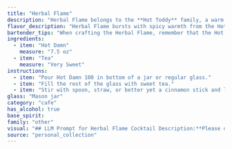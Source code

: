 ```yaml
---
title: "Herbal Flame"
description: "Herbal Flame belongs to the **Hot Toddy** family, a warm, comforting drink typically enjoyed during cold weather. Originating in the 18th century, the Hot Toddy was traditionally used as a medicinal remedy, often incorporating whiskey, honey, and spices. "
flavor_description: "Herbal Flame bursts with spicy warmth from the Hot Damn, Tea base. Ginger and cinnamon dance on your tongue, with a lingering heat that morphs into a cool, refreshing finish. The herbal notes of chamomile and mint add a soothing complexity, creating a truly unique and balanced cocktail. "
bartender_tips: "When crafting the Herbal Flame, remember that the Hot Damn, Tea is the star. Use a high-quality, strong brew for maximum flavor. Muddle the mint gently to release oils without bruising the leaves. Shake vigorously with ice to chill the cocktail thoroughly and create a frothy top. Garnish with a sprig of mint and a splash of sparkling water for an extra touch.  "
ingredients:
  - item: "Hot Damn"
    measure: "7.5 oz"
  - item: "Tea"
    measure: "Very Sweet"
instructions:
  - item: "Pour Hot Damn 100 in bottom of a jar or regular glass."
  - item: "Fill the rest of the glass with sweet tea."
  - item: "Stir with spoon, straw, or better yet a cinnamon stick and leave it in."
glass: "Mason jar"
category: "cafe"
has_alcohol: true
base_spirit:
family: "other"
visual: "## LLM Prompt for Herbal Flame Cocktail Description:**Please describe the appearance of the Herbal Flame cocktail, considering the following:*** **Base:** The cocktail is made with Hot Damn, Tea, a tea blend likely containing strong, bold, and potentially spicy flavors. * **Color:**  The color will likely be influenced by the tea, but consider additional ingredients that could add depth and complexity to the hue.* **Texture:**  Think about the consistency of the drink - is it smooth, layered, or have visible elements?* **Garnish:**  A garnish should complement the flavors and enhance the visual appeal.  Consider herbs, spices, or fruits that would be appropriate for the cocktail.**Example:**The Herbal Flame is a mesmerizing sight, its deep, fiery red hue reminiscent of smoldering embers. The drink possesses a smooth, velvety texture, punctuated by the occasional appearance of delicate spice flakes suspended within.  A sprig of rosemary, carefully placed atop the rim of the glass, adds a touch of earthy elegance, its aroma mingling with the alluring scent of the cocktail. "
source: "personal_collection"
---
```


